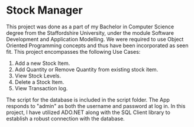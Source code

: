 # Stock Manager

This project was done as a part of my Bachelor in Computer Science degree from the Staffordshire University, under the module Software Development and Application Modelling. We were required to use Object Oriented Programming concepts and thus have been incorporated as seen fit. 
This project encompasses the following Use Cases: 

 1. Add a new Stock Item.
 2. Add Quantity or Remove Quantity from existing stock item.
 3. View Stock Levels.
 4. Delete a Stock Item.
 5. View Transaction log.

 The script for the database is included in the script folder. The App responds to "admin" as both the username and password at log in. In this project, I have utilized ADO.NET along with the SQL Client library to establish a robust connection with the database.
